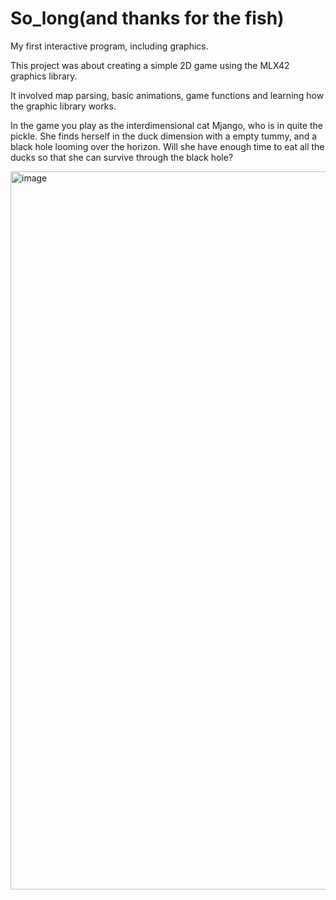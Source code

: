 # So_long(and thanks for the fish)

My first interactive program, including graphics. 

This project was about creating a simple 2D game using the MLX42 graphics library. 

It involved map parsing, basic animations, game functions and learning how the graphic library works. 

In the game you play as the interdimensional cat Mjango, who is in quite the pickle. 
She finds herself in the duck dimension with a empty tummy, and a black hole looming over the horizon. 
Will she have enough time to eat all the ducks so that she can survive through the black hole?

<img width="1149" alt="image" src="https://github.com/Welhox/so_long/assets/145485650/ebf19d2f-5490-4c2d-94d5-a43023d2cd99">
